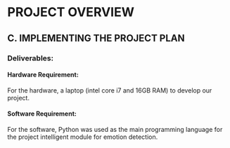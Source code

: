 # PROJECT OVERVIEW

## C. IMPLEMENTING THE PROJECT PLAN
### Deliverables:
#### Hardware Requirement:
For the hardware, a laptop (intel core i7 and 16GB RAM) to develop our project.

#### Software Requirement:
For the software, Python was used as the main programming language for the project intelligent module for emotion detection.
